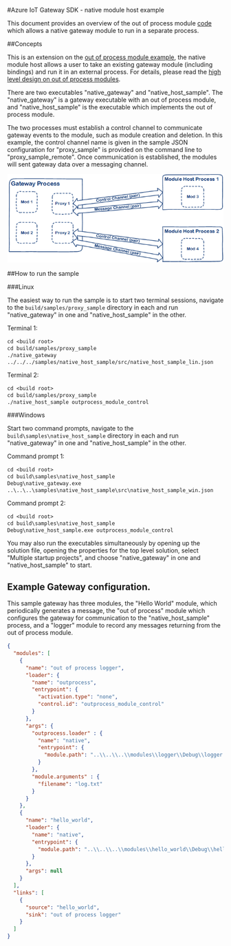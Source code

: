 #Azure IoT Gateway SDK - native module host example

This document provides an overview of the out of process module [code](./src) which allows a native gateway module to run in a separate process.

##Concepts

This is an extension on the [out of process module example](../proxy_sample/README.md), the native module host allows a user to take an existing gateway module (including bindings) and run it in an external process. For details, please read the [high level design on out of process modules](../../core/devdoc/on-out-process-gateway-modules.md).


There are two executables "native\_gateway" and "native\_host\_sample". The "native\_gateway" is a gateway executable with an out of process module, and "native\_host\_sample" is the executable which implements the out of process module.

The two processes must establish a control channel to communicate gateway events to the module, such as module creation and deletion. In this example, the control channel name is given in the sample JSON configuration for "proxy\_sample" is provided on the command line to "proxy\_sample\_remote".  Once communication is established, the modules will sent gateway data over a messaging channel.

![](../../core/devdoc/media/outprocess-gateway-modules.png)

##How to run the sample

###Linux

The easiest way to run the sample is to start two terminal sessions, navigate to the `build/samples/proxy_sample` directory in each and run
"native\_gateway" in one and "native\_host\_sample" in the other.

Terminal 1:
```
cd <build root>
cd build/samples/proxy_sample
./native_gateway ../../../samples/native_host_sample/src/native_host_sample_lin.json
```

Terminal 2:
```
cd <build root>
cd build/samples/proxy_sample
./native_host_sample outprocess_module_control
```

###Windows

Start two command prompts, navigate to the `build\samples\native_host_sample` directory in each and run "native\_gateway" in one and "native\_host\_sample" in the other.

Command prompt 1:
```
cd <build root>
cd build\samples\native_host_sample
Debug\native_gateway.exe ..\..\..\samples\native_host_sample\src\native_host_sample_win.json
```

Command prompt 2:
```
cd <build root>
cd build\samples\native_host_sample
Debug\native_host_sample.exe outprocess_module_control
```

You may also run the executables simultaneously by opening up the solution file, opening the properties for the top level solution, select "Multiple startup projects", and choose "native\_gateway" in one and "native\_host\_sample" to start.

## Example Gateway configuration.

This sample gateway has three modules, the "Hello World" module, which periodically generates a message, the "out of process" module which configures the gateway for communication to the "native\_host\_sample" process, and a "logger" module to record any messages returning from the out of process module.

```JSON
{
  "modules": [
    {
      "name": "out of process logger",
      "loader": {
        "name": "outprocess",
        "entrypoint": {
          "activation.type": "none",
          "control.id": "outprocess_module_control"
        }
      },
      "args": {
        "outprocess.loader" : {
          "name": "native",
          "entrypoint": {
            "module.path": "..\\..\\..\\modules\\logger\\Debug\\logger.dll"
          }
        },
        "module.arguments" : {
          "filename": "log.txt"
        }
      }
    },
    {
      "name": "hello_world",
      "loader": {
        "name": "native",
        "entrypoint": {
          "module.path": "..\\..\\..\\modules\\hello_world\\Debug\\hello_world.dll"
        }
      },
      "args": null
    }
  ],
  "links": [
    {
      "source": "hello_world",
      "sink": "out of process logger"
    }
  ]
}
```